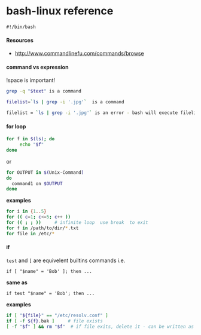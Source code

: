 
bash-linux reference
====================================
`#!/bin/bash`

#### Resources

* http://www.commandlinefu.com/commands/browse


#### command vs expression

!space is important! 
```bash
grep -q "$text" is a command

filelist=`ls | grep -i '.jpg'`  is a command

filelist = `ls | grep -i '.jpg'` is an error - bash will execute filelist as a command 
```

#### for loop 
```sh
for f in $(ls); do
     echo "$f"
done
```
or 

```sh
for OUTPUT in $(Unix-Command)
do
  command1 on $OUTPUT
done
```

**examples**

```bash
for i in {1..5}
for (( c=1; c<=5; c++ ))
for (( ; ; ))     # infinite loop  use break  to exit   
for f in /path/to/dir/*.txt
for file in /etc/*
```

#### if

`test` and `[` are equivelent builtins commands i.e.

`if [ "$name" = 'Bob' ]; then ...`

**same as**

`if test "$name" = 'Bob'; then ...`


**examples**

```bash
if [ "${file}" == "/etc/resolv.conf" ]
if [ -f ${f}.bak ]     # file exists
[ -f "$f" ] && rm "$f"  # if file exits, delete it - can be written as ... if test 
```
